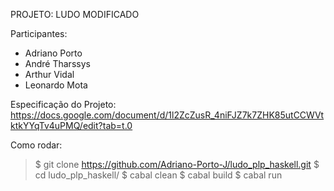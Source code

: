 PROJETO: LUDO MODIFICADO



Participantes:
- Adriano Porto
- André Tharssys
- Arthur Vidal
- Leonardo Mota

Especificação do Projeto: https://docs.google.com/document/d/1l2ZcZusR_4niFJZ7k7ZHK85utCCWVtktkYYqTv4uPMQ/edit?tab=t.0

Como rodar:
> $ git clone https://github.com/Adriano-Porto-J/ludo_plp_haskell.git
> $ cd ludo_plp_haskell/
> $ cabal clean
> $ cabal build
> $ cabal run
